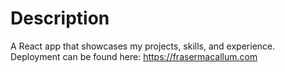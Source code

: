 # Description
A React app that showcases my projects, skills, and experience. Deployment can be found here: https://frasermacallum.com
